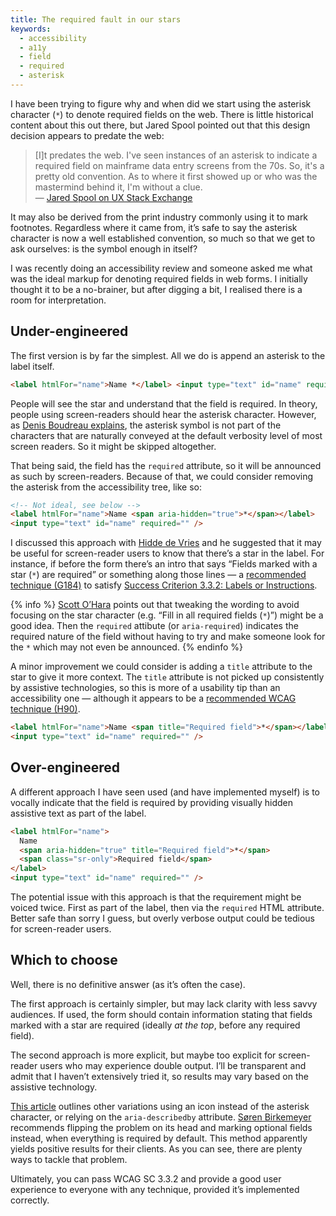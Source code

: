 ```yaml
---
title: The required fault in our stars
keywords:
  - accessibility
  - a11y
  - field
  - required
  - asterisk
---
```


I have been trying to figure why and when did we start using the asterisk character (`*`) to denote required fields on the web. There is little historical content about this out there, but Jared Spool pointed out that this design decision appears to predate the web:

> [I]t predates the web. I've seen instances of an asterisk to indicate a required field on mainframe data entry screens from the 70s. So, it's a pretty old convention. As to where it first showed up or who was the mastermind behind it, I'm without a clue.  
> — [Jared Spool on UX Stack Exchange](https://ux.stackexchange.com/questions/10468/why-does-asterisk-mean-required-on-a-form-field#comment15243_10468)

It may also be derived from the print industry commonly using it to mark footnotes. Regardless where it came from, it’s safe to say the asterisk character is now a well established convention, so much so that we get to ask ourselves: is the symbol enough in itself?

I was recently doing an accessibility review and someone asked me what was the ideal markup for denoting required fields in web forms. I initially thought it to be a no-brainer, but after digging a bit, I realised there is a room for interpretation.

## Under-engineered

The first version is by far the simplest. All we do is append an asterisk to the label itself.

```html
<label htmlFor="name">Name *</label> <input type="text" id="name" required="" />
```

People will see the star and understand that the field is required. In theory, people using screen-readers should hear the asterisk character. However, as [Denis Boudreau explains](https://dboudreau.tumblr.com/post/80636672526/do-not-rely-on-asterisks-alone-to-define-required), the asterisk symbol is not part of the characters that are naturally conveyed at the default verbosity level of most screen readers. So it might be skipped altogether.

That being said, the field has the `required` attribute, so it will be announced as such by screen-readers. Because of that, we could consider removing the asterisk from the accessibility tree, like so:

```html
<!-- Not ideal, see below -->
<label htmlFor="name">Name <span aria-hidden="true">*</span></label>
<input type="text" id="name" required="" />
```

I discussed this approach with [Hidde de Vries](https://twitter.com/hdv) and he suggested that it may be useful for screen-reader users to know that there’s a star in the label. For instance, if before the form there’s an intro that says “Fields marked with a star (`*`) are required” or something along those lines — a [recommended technique (G184)](https://www.w3.org/WAI/WCAG21/Techniques/general/G184.html) to satisfy [Success Criterion 3.3.2: Labels or Instructions](https://www.w3.org/WAI/WCAG21/Understanding/labels-or-instructions).

{% info %} [Scott O’Hara](https://twitter.com/scottohara/status/1556684102983716865?s=20&t=76fQrM6OoA_cTHqyEIJd3A) points out that tweaking the wording to avoid focusing on the star character (e.g. “Fill in all required fields (`*`)”) might be a good idea. Then the `required` attibute (or `aria-required`) indicates the required nature of the field without having to try and make someone look for the `*` which may not even be announced. {% endinfo %}

A minor improvement we could consider is adding a `title` attribute to the star to give it more context. The `title` attribute is not picked up consistently by assistive technologies, so this is more of a usability tip than an accessibility one — although it appears to be a [recommended WCAG technique (H90)](https://www.w3.org/WAI/WCAG21/Techniques/html/H90.html).

```html
<label htmlFor="name">Name <span title="Required field">*</span></label>
<input type="text" id="name" required="" />
```

## Over-engineered

A different approach I have seen used (and have implemented myself) is to vocally indicate that the field is required by providing visually hidden assistive text as part of the label.

```html
<label htmlFor="name">
  Name
  <span aria-hidden="true" title="Required field">*</span>
  <span class="sr-only">Required field</span>
</label>
<input type="text" id="name" required="" />
```

The potential issue with this approach is that the requirement might be voiced twice. First as part of the label, then via the `required` HTML attribute. Better safe than sorry I guess, but overly verbose output could be tedious for screen-reader users.

## Which to choose

Well, there is no definitive answer (as it’s often the case).

The first approach is certainly simpler, but may lack clarity with less savvy audiences. If used, the form should contain information stating that fields marked with a star are required (ideally _at the top_, before any required field).

The second approach is more explicit, but maybe too explicit for screen-reader users who may experience double output. I’ll be transparent and admit that I haven’t extensively tried it, so results may vary based on the assistive technology.

[This article](https://www.accessibility-developer-guide.com/examples/forms/required/) outlines other variations using an icon instead of the asterisk character, or relying on the `aria-describedby` attribute. [Søren Birkemeyer](https://twitter.com/polarbirke/status/1556686909400809473?s=20&t=76fQrM6OoA_cTHqyEIJd3A) recommends flipping the problem on its head and marking optional fields instead, when everything is required by default. This method apparently yields positive results for their clients. As you can see, there are plenty ways to tackle that problem.

Ultimately, you can pass WCAG SC 3.3.2 and provide a good user experience to everyone with any technique, provided it’s implemented correctly.

